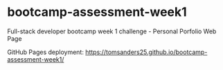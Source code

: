 # bootcamp-assessment-week1
Full-stack developer bootcamp week 1 challenge - Personal Porfolio Web Page

GitHub Pages deployment: https://tomsanders25.github.io/bootcamp-assessment-week1/
